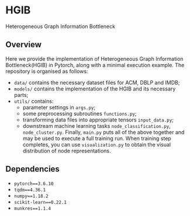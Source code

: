 # HGIB
Heterogeneous Graph Information Bottleneck

## Overview
Here we provide the implementation of Heterogeneous Graph Information Bottleneck(HGIB) in Pytorch, 
along with a minimal execution example. The repository is organised as follows:
- `data/` contains the necessary dataset files for ACM, DBLP and IMDB;
- `models/` contains the implementation of the HGIB and its necessary parts;
- `utils/` contains:
    * parameter settings in `args.py`;
    * some preprocessing subroutines `functions.py`;
    * transforming data files into appropriate tensors `input_data.py`;
    * downstream machine learning tasks `node_classification.py`, `node_cluster.py`.
Finally, `main.py` puts all of the above together and may be used to execute a full training run. 
When training step completes, you can use `visualization.py` to obtain the visual distribution of
node representations. 

## Dependencies
- `pytorch==3.6.10`
- `tqdm==4.36.1`
- `numpy==1.18.2`
- `scikit-learn==0.22.1`
- `munkres==1.1.4`